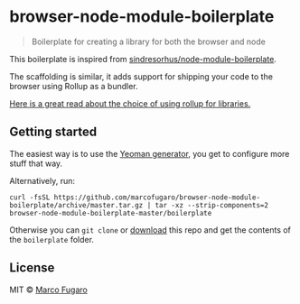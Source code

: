 # browser-node-module-boilerplate

> Boilerplate for creating a library for both the browser and node

This boilerplate is inspired from [sindresorhus/node-module-boilerplate](https://github.com/sindresorhus/node-module-boilerplate).

The scaffolding is similar, it adds support for shipping your code to the browser using Rollup as a bundler.

[Here is a great read about the choice of using rollup for libraries.](https://medium.com/webpack/webpack-and-rollup-the-same-but-different-a41ad427058c)


## Getting started

The easiest way is to use the [Yeoman generator](https://github.com/marcofugaro/generator-browser-node-module), you get to configure more stuff that way.

Alternatively, run:

```
curl -fsSL https://github.com/marcofugaro/browser-node-module-boilerplate/archive/master.tar.gz | tar -xz --strip-components=2 browser-node-module-boilerplate-master/boilerplate
```

Otherwise you can `git clone` or [download](https://github.com/marcofugaro/browser-node-module-boilerplate/archive/master.zip) this repo and get the contents of the `boilerplate` folder.


## License

MIT © [Marco Fugaro](https://github.com/marcofugaro)
